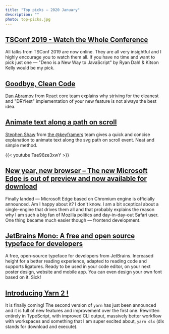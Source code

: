 ```yaml
---
title: "Top picks — 2020 January"
description: ""
photo: top-picks.jpg
---
```


## [TSConf 2019 - Watch the Whole Conference](https://tsconf.io/videos.html)

All talks from TSConf 2019 are now online. They are all very insightful and I highly encourage you to watch them all. If you have no time and want to pick just one — "Deno is a New Way to JavaScript" by Ryan Dahl & Kitson Kelly would be my pick.

## [Goodbye, Clean Code](https://overreacted.io/goodbye-clean-code/)

[Dan Abramov](https://twitter.com/dan_abramov) from React core team explains why striving for the cleanest and "DRYiest" implementation of your new feature is not always the best idea.

## [Animate text along a path on scroll](https://youtu.be/Tae96ze3xwY)

[Stephen Shaw](https://twitter.com/shshaw) from [the @keyframers](https://twitter.com/keyframers) team gives a quick and concise explanation to animate text along the svg path on scroll event. Neat and simple method.

{{< youtube Tae96ze3xwY >}}

## [New year, new browser – The new Microsoft Edge is out of preview and now available for download](https://blogs.windows.com/windowsexperience/2020/01/15/new-year-new-browser-the-new-microsoft-edge-is-out-of-preview-and-now-available-for-download/)

Finally landed — Microsoft Edge based on Chromium engine is officially announced. Am I happy about it? I don't know. I am a bit sceptical about a single-engine that drives them all and that probably explains the reason why I am such a big fan of Mozilla politics and day-in-day-out Safari user. One thing became much easier though — frontend development.

## [JetBrains Mono: A free and open source typeface for developers](https://www.jetbrains.com/lp/mono/)

A free, open-source typeface for developers from JetBrains. Increased height for a better reading experience, adapted to reading code and supports ligatures. Ready to be used in your code editor, on your next poster design, website and mobile app. You can even design your own font based on it. Sick!

## [Introducing Yarn 2 !](https://dev.to/arcanis/introducing-yarn-2-4eh1)

It is finally coming! The second version of `yarn` has just been announced and it is full of new features and improvement over the first one. Rewritten entirely in TypeScript, with improved CLI output, massively better workflow with workspaces and something that I am super excited about, `yarn dlx` (dlx stands for download and execute).
